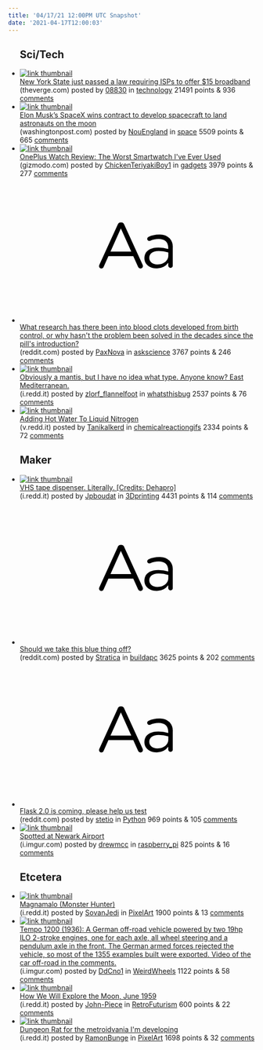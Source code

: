 ```yaml
---
title: '04/17/21 12:00PM UTC Snapshot'
date: '2021-04-17T12:00:03'
---
```

<ul>
<h2>Sci/Tech</h2>

<li><a href='https://www.theverge.com/2021/4/16/22388184/new-york-affordable-internet-cost-low-income-price-cap-bill'><img src='https://b.thumbs.redditmedia.com/_xmVaULSlQXyjTSIRJ5NeYOs-FJ7ExoLR62ckMG9I3A.jpg' alt='link thumbnail'></a><div><div class='linkTitle'><a href='https://www.theverge.com/2021/4/16/22388184/new-york-affordable-internet-cost-low-income-price-cap-bill'>New York State just passed a law requiring ISPs to offer $15 broadband</a></div>(theverge.com) posted by <a href='https://www.reddit.com/user/08830'>08830</a> in <a href='https://www.reddit.com/r/technology'>technology</a> 21491 points & 936 <a href='https://www.reddit.com/r/technology/comments/msdqt9/new_york_state_just_passed_a_law_requiring_isps/'>comments</a></div></li>

<li><a href='https://www.washingtonpost.com/technology/2021/04/16/nasa-lunar-lander-contract-spacex/'><img src='https://a.thumbs.redditmedia.com/hUsy1-tt-5d7HxMzSeAwyqstQo1IK3UUbnkfXtgeJ94.jpg' alt='link thumbnail'></a><div><div class='linkTitle'><a href='https://www.washingtonpost.com/technology/2021/04/16/nasa-lunar-lander-contract-spacex/'>Elon Musk’s SpaceX wins contract to develop spacecraft to land astronauts on the moon</a></div>(washingtonpost.com) posted by <a href='https://www.reddit.com/user/NouEngland'>NouEngland</a> in <a href='https://www.reddit.com/r/space'>space</a> 5509 points & 665 <a href='https://www.reddit.com/r/space/comments/ms8eb9/elon_musks_spacex_wins_contract_to_develop/'>comments</a></div></li>

<li><a href='https://gizmodo.com/this-is-the-worst-smartwatch-ive-ever-used-1846652533'><img src='https://b.thumbs.redditmedia.com/8TvqgJXxQW6VV7LsoMKESlWWxIZHmIQRjyvhC3cnRrM.jpg' alt='link thumbnail'></a><div><div class='linkTitle'><a href='https://gizmodo.com/this-is-the-worst-smartwatch-ive-ever-used-1846652533'>OnePlus Watch Review: The Worst Smartwatch I've Ever Used</a></div>(gizmodo.com) posted by <a href='https://www.reddit.com/user/ChickenTeriyakiBoy1'>ChickenTeriyakiBoy1</a> in <a href='https://www.reddit.com/r/gadgets'>gadgets</a> 3979 points & 277 <a href='https://www.reddit.com/r/gadgets/comments/msd097/oneplus_watch_review_the_worst_smartwatch_ive/'>comments</a></div></li>

<li><a href='https://www.reddit.com/r/askscience/comments/mse7f7/what_research_has_there_been_into_blood_clots/'><svg version='1.1' viewBox='-34 -12 104 64' preserveAspectRatio='xMidYMid slice' xmlns='http://www.w3.org/2000/svg' xmlns:xlink='http://www.w3.org/1999/xlink'>
    <title>text link thumbnail</title>
    <path d='M12.19,8.84a1.45,1.45,0,0,0-1.4-1h-.12a1.46,1.46,0,0,0-1.42,1L1.14,26.56a1.29,1.29,0,0,0-.14.59,1,1,0,0,0,1,1,1.12,1.12,0,0,0,1.08-.77l2.08-4.65h11l2.08,4.59a1.24,1.24,0,0,0,1.12.83,1.08,1.08,0,0,0,1.08-1.08,1.64,1.64,0,0,0-.14-.57ZM6.08,20.71l4.59-10.22,4.6,10.22Z'>
    </path>
    <path d='M32.24,14.78A6.35,6.35,0,0,0,27.6,13.2a11.36,11.36,0,0,0-4.7,1,1,1,0,0,0-.58.89,1,1,0,0,0,.94.92,1.23,1.23,0,0,0,.39-.08,8.87,8.87,0,0,1,3.72-.81c2.7,0,4.28,1.33,4.28,3.92v.5a15.29,15.29,0,0,0-4.42-.61c-3.64,0-6.14,1.61-6.14,4.64v.05c0,2.95,2.7,4.48,5.37,4.48a6.29,6.29,0,0,0,5.19-2.48V26.9a1,1,0,0,0,1,1,1,1,0,0,0,1-1.06V19A5.71,5.71,0,0,0,32.24,14.78Zm-.56,7.7c0,2.28-2.17,3.89-4.81,3.89-1.94,0-3.61-1.06-3.61-2.86v-.06c0-1.8,1.5-3,4.2-3a15.2,15.2,0,0,1,4.22.61Z'>
    </path>
    </svg></a><div><div class='linkTitle'><a href='https://www.reddit.com/r/askscience/comments/mse7f7/what_research_has_there_been_into_blood_clots/'>What research has there been into blood clots developed from birth control, or why hasn't the problem been solved in the decades since the pill's introduction?</a></div>(reddit.com) posted by <a href='https://www.reddit.com/user/PaxNova'>PaxNova</a> in <a href='https://www.reddit.com/r/askscience'>askscience</a> 3767 points & 246 <a href='https://www.reddit.com/r/askscience/comments/mse7f7/what_research_has_there_been_into_blood_clots/'>comments</a></div></li>

<li><a href='https://i.redd.it/ceyg9th0mkt61.jpg'><img src='https://a.thumbs.redditmedia.com/5sg4kVO2pDM5MCjAD7OWHae07JFX-igA-4i8C96Xuc4.jpg' alt='link thumbnail'></a><div><div class='linkTitle'><a href='https://i.redd.it/ceyg9th0mkt61.jpg'>Obviously a mantis, but I have no idea what type. Anyone know? East Mediterranean.</a></div>(i.redd.it) posted by <a href='https://www.reddit.com/user/zlorf_flannelfoot'>zlorf_flannelfoot</a> in <a href='https://www.reddit.com/r/whatsthisbug'>whatsthisbug</a> 2537 points & 76 <a href='https://www.reddit.com/r/whatsthisbug/comments/ms85i3/obviously_a_mantis_but_i_have_no_idea_what_type/'>comments</a></div></li>

<li><a href='https://v.redd.it/v0hkxf38kkt61'><img src='https://b.thumbs.redditmedia.com/E65a5npkJMpPjotM4UporgtNPrBr1xGWNB_FXm31WgA.jpg' alt='link thumbnail'></a><div><div class='linkTitle'><a href='https://v.redd.it/v0hkxf38kkt61'>Adding Hot Water To Liquid Nitrogen</a></div>(v.redd.it) posted by <a href='https://www.reddit.com/user/TanikaIkerd'>TanikaIkerd</a> in <a href='https://www.reddit.com/r/chemicalreactiongifs'>chemicalreactiongifs</a> 2334 points & 72 <a href='https://www.reddit.com/r/chemicalreactiongifs/comments/ms7xrg/adding_hot_water_to_liquid_nitrogen/'>comments</a></div></li>

<h2>Maker</h2>

<li><a href='https://i.redd.it/e72xdibznjt61.gif'><img src='https://b.thumbs.redditmedia.com/IsAZd1-0z18iUEo2QFSugIM9VTMemgi9AQj7Xe4t4_E.jpg' alt='link thumbnail'></a><div><div class='linkTitle'><a href='https://i.redd.it/e72xdibznjt61.gif'>VHS tape dispenser. Literally. [Credits: Dehapro]</a></div>(i.redd.it) posted by <a href='https://www.reddit.com/user/Jpboudat'>Jpboudat</a> in <a href='https://www.reddit.com/r/3Dprinting'>3Dprinting</a> 4431 points & 114 <a href='https://www.reddit.com/r/3Dprinting/comments/ms46cf/vhs_tape_dispenser_literally_credits_dehapro/'>comments</a></div></li>

<li><a href='https://www.reddit.com/r/buildapc/comments/ms934w/should_we_take_this_blue_thing_off/'><svg version='1.1' viewBox='-34 -12 104 64' preserveAspectRatio='xMidYMid slice' xmlns='http://www.w3.org/2000/svg' xmlns:xlink='http://www.w3.org/1999/xlink'>
    <title>text link thumbnail</title>
    <path d='M12.19,8.84a1.45,1.45,0,0,0-1.4-1h-.12a1.46,1.46,0,0,0-1.42,1L1.14,26.56a1.29,1.29,0,0,0-.14.59,1,1,0,0,0,1,1,1.12,1.12,0,0,0,1.08-.77l2.08-4.65h11l2.08,4.59a1.24,1.24,0,0,0,1.12.83,1.08,1.08,0,0,0,1.08-1.08,1.64,1.64,0,0,0-.14-.57ZM6.08,20.71l4.59-10.22,4.6,10.22Z'>
    </path>
    <path d='M32.24,14.78A6.35,6.35,0,0,0,27.6,13.2a11.36,11.36,0,0,0-4.7,1,1,1,0,0,0-.58.89,1,1,0,0,0,.94.92,1.23,1.23,0,0,0,.39-.08,8.87,8.87,0,0,1,3.72-.81c2.7,0,4.28,1.33,4.28,3.92v.5a15.29,15.29,0,0,0-4.42-.61c-3.64,0-6.14,1.61-6.14,4.64v.05c0,2.95,2.7,4.48,5.37,4.48a6.29,6.29,0,0,0,5.19-2.48V26.9a1,1,0,0,0,1,1,1,1,0,0,0,1-1.06V19A5.71,5.71,0,0,0,32.24,14.78Zm-.56,7.7c0,2.28-2.17,3.89-4.81,3.89-1.94,0-3.61-1.06-3.61-2.86v-.06c0-1.8,1.5-3,4.2-3a15.2,15.2,0,0,1,4.22.61Z'>
    </path>
    </svg></a><div><div class='linkTitle'><a href='https://www.reddit.com/r/buildapc/comments/ms934w/should_we_take_this_blue_thing_off/'>Should we take this blue thing off?</a></div>(reddit.com) posted by <a href='https://www.reddit.com/user/Stratica'>Stratica</a> in <a href='https://www.reddit.com/r/buildapc'>buildapc</a> 3625 points & 202 <a href='https://www.reddit.com/r/buildapc/comments/ms934w/should_we_take_this_blue_thing_off/'>comments</a></div></li>

<li><a href='https://www.reddit.com/r/Python/comments/msbt3p/flask_20_is_coming_please_help_us_test/'><svg version='1.1' viewBox='-34 -12 104 64' preserveAspectRatio='xMidYMid slice' xmlns='http://www.w3.org/2000/svg' xmlns:xlink='http://www.w3.org/1999/xlink'>
    <title>text link thumbnail</title>
    <path d='M12.19,8.84a1.45,1.45,0,0,0-1.4-1h-.12a1.46,1.46,0,0,0-1.42,1L1.14,26.56a1.29,1.29,0,0,0-.14.59,1,1,0,0,0,1,1,1.12,1.12,0,0,0,1.08-.77l2.08-4.65h11l2.08,4.59a1.24,1.24,0,0,0,1.12.83,1.08,1.08,0,0,0,1.08-1.08,1.64,1.64,0,0,0-.14-.57ZM6.08,20.71l4.59-10.22,4.6,10.22Z'>
    </path>
    <path d='M32.24,14.78A6.35,6.35,0,0,0,27.6,13.2a11.36,11.36,0,0,0-4.7,1,1,1,0,0,0-.58.89,1,1,0,0,0,.94.92,1.23,1.23,0,0,0,.39-.08,8.87,8.87,0,0,1,3.72-.81c2.7,0,4.28,1.33,4.28,3.92v.5a15.29,15.29,0,0,0-4.42-.61c-3.64,0-6.14,1.61-6.14,4.64v.05c0,2.95,2.7,4.48,5.37,4.48a6.29,6.29,0,0,0,5.19-2.48V26.9a1,1,0,0,0,1,1,1,1,0,0,0,1-1.06V19A5.71,5.71,0,0,0,32.24,14.78Zm-.56,7.7c0,2.28-2.17,3.89-4.81,3.89-1.94,0-3.61-1.06-3.61-2.86v-.06c0-1.8,1.5-3,4.2-3a15.2,15.2,0,0,1,4.22.61Z'>
    </path>
    </svg></a><div><div class='linkTitle'><a href='https://www.reddit.com/r/Python/comments/msbt3p/flask_20_is_coming_please_help_us_test/'>Flask 2.0 is coming, please help us test</a></div>(reddit.com) posted by <a href='https://www.reddit.com/user/stetio'>stetio</a> in <a href='https://www.reddit.com/r/Python'>Python</a> 969 points & 105 <a href='https://www.reddit.com/r/Python/comments/msbt3p/flask_20_is_coming_please_help_us_test/'>comments</a></div></li>

<li><a href='https://i.imgur.com/zbKflMl.jpg'><img src='https://b.thumbs.redditmedia.com/XRHNkJLSbhRKSBGQeh9YMcGPT7i_o9-IpUPRkx4ikdI.jpg' alt='link thumbnail'></a><div><div class='linkTitle'><a href='https://i.imgur.com/zbKflMl.jpg'>Spotted at Newark Airport</a></div>(i.imgur.com) posted by <a href='https://www.reddit.com/user/drewmcc'>drewmcc</a> in <a href='https://www.reddit.com/r/raspberry_pi'>raspberry_pi</a> 825 points & 16 <a href='https://www.reddit.com/r/raspberry_pi/comments/msh6ln/spotted_at_newark_airport/'>comments</a></div></li>

<h2>Etcetera</h2>

<li><a href='https://i.redd.it/t00vcvc66nt61.gif'><img src='https://b.thumbs.redditmedia.com/bnx0woxluiJ1skmIBvUy6fwAqh8_oa9Rn6v0QkWjMTo.jpg' alt='link thumbnail'></a><div><div class='linkTitle'><a href='https://i.redd.it/t00vcvc66nt61.gif'>Magnamalo (Monster Hunter)</a></div>(i.redd.it) posted by <a href='https://www.reddit.com/user/SovanJedi'>SovanJedi</a> in <a href='https://www.reddit.com/r/PixelArt'>PixelArt</a> 1900 points & 13 <a href='https://www.reddit.com/r/PixelArt/comments/mshvgx/magnamalo_monster_hunter/'>comments</a></div></li>

<li><a href='https://i.imgur.com/Qtw2ozC.jpg'><img src='https://b.thumbs.redditmedia.com/4lpQwWMm3cjiM_S21WbpS0F5SSaZTHbHfZoAJiU-3KU.jpg' alt='link thumbnail'></a><div><div class='linkTitle'><a href='https://i.imgur.com/Qtw2ozC.jpg'>Tempo 1200 (1936): A German off-road vehicle powered by two 19hp ILO 2-stroke engines, one for each axle, all wheel steering and a pendulum axle in the front. The German armed forces rejected the vehicle, so most of the 1355 examples built were exported. Video of the car off-road in the comments.</a></div>(i.imgur.com) posted by <a href='https://www.reddit.com/user/DdCno1'>DdCno1</a> in <a href='https://www.reddit.com/r/WeirdWheels'>WeirdWheels</a> 1122 points & 58 <a href='https://www.reddit.com/r/WeirdWheels/comments/msap39/tempo_1200_1936_a_german_offroad_vehicle_powered/'>comments</a></div></li>

<li><a href='https://i.redd.it/zz9nybc35jt61.jpg'><img src='https://b.thumbs.redditmedia.com/dlQ493vZYl06kQMT-B01MAC3-7NMDPqRFHQEJHu-ieM.jpg' alt='link thumbnail'></a><div><div class='linkTitle'><a href='https://i.redd.it/zz9nybc35jt61.jpg'>How We Will Explore the Moon, June 1959</a></div>(i.redd.it) posted by <a href='https://www.reddit.com/user/John-Piece'>John-Piece</a> in <a href='https://www.reddit.com/r/RetroFuturism'>RetroFuturism</a> 600 points & 22 <a href='https://www.reddit.com/r/RetroFuturism/comments/ms26s3/how_we_will_explore_the_moon_june_1959/'>comments</a></div></li>

<li><a href='https://i.redd.it/frosdwpulmt61.gif'><img src='https://b.thumbs.redditmedia.com/EYU1sNBAXwBWwhG96u523qO1sM895dK8B-yE07ypuvU.jpg' alt='link thumbnail'></a><div><div class='linkTitle'><a href='https://i.redd.it/frosdwpulmt61.gif'>Dungeon Rat for the metroidvania I'm developing</a></div>(i.redd.it) posted by <a href='https://www.reddit.com/user/RamonBunge'>RamonBunge</a> in <a href='https://www.reddit.com/r/PixelArt'>PixelArt</a> 1698 points & 32 <a href='https://www.reddit.com/r/PixelArt/comments/msg10w/dungeon_rat_for_the_metroidvania_im_developing/'>comments</a></div></li>

</ul>
